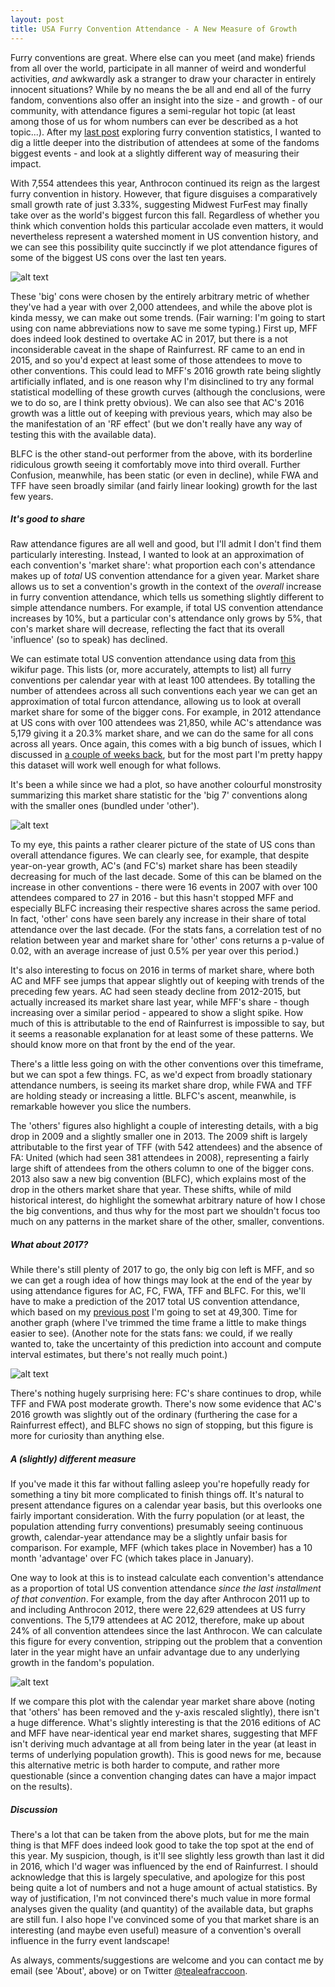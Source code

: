 ```yaml
---
layout: post
title: USA Furry Convention Attendance - A New Measure of Growth
---
```


Furry conventions are great. Where else can you meet (and make) friends from all over the world, participate in all manner of weird and wonderful activities, *and* awkwardly ask a stranger to draw your character in entirely innocent situations? While by no means the be all and end all of the furry fandom, conventions also offer an insight into the size - and growth - of our community, with attendance figures a semi-regular hot topic (at least among those of us for whom numbers can ever be described as a hot topic...). After my [last post](https://tealeafraccoon.github.io/USA-Con-Attendance/) exploring furry convention statistics, I wanted to dig a little deeper into the distribution of attendees at some of the fandoms biggest events - and look at a slightly different way of measuring their impact.

With 7,554 attendees this year, Anthrocon continued its reign as the largest furry convention in history. However, that figure disguises a comparatively small growth rate of just 3.33%, suggesting Midwest FurFest may finally take over as the world's biggest furcon this fall. Regardless of whether you think which convention holds this particular accolade even matters, it would nevertheless represent a watershed moment in US convention history, and we can see this possibility quite succinctly if we plot attendance figures of some of the biggest US cons over the last ten years.

![alt text][figure1]

[figure1]: http://gdurl.com/BnHy "Rawr attendance"

These 'big' cons were chosen by the entirely arbitrary metric of whether they've had a year with over 2,000 attendees, and while the above plot is kinda messy, we can make out some trends. (Fair warning: I'm going to start using con name abbreviations now to save me some typing.) First up, MFF does indeed look destined to overtake AC in 2017, but there is a not inconsiderable caveat in the shape of Rainfurrest. RF came to an end in 2015, and so you'd expect at least some of those attendees to move to other conventions. This could lead to MFF's 2016 growth rate being slightly artificially inflated, and is one reason why I'm disinclined to try any formal statistical modelling of these growth curves (although the conclusions, were we to do so, are I think pretty obvious). We can also see that AC's 2016 growth was a little out of keeping with previous years, which may also be the manifestation of an 'RF effect' (but we don't really have any way of testing this with the available data).

BLFC is the other stand-out performer from the above, with its borderline ridiculous growth seeing it comfortably move into third overall. Further Confusion, meanwhile, has been static (or even in decline), while FWA and TFF have seen broadly similar (and fairly linear looking) growth for the last few years.

##### It's good to share

Raw attendance figures are all well and good, but I'll admit I don't find them particularly interesting. Instead, I wanted to look at an approximation of each convention's 'market share': what proportion each con's attendance makes up of *total* US convention attendance for a given year. Market share allows us to set a convention's growth in the context of the *overall* increase in furry convention attendance, which tells us something slightly different to simple attendance numbers. For example, if total US convention attendance increases by 10%, but a particular con's attendance only grows by 5%, that con's market share will decrease, reflecting the fact that its overall 'influence' (so to speak) has declined.

We can estimate total US convention attendance using data from [this](http://en.wikifur.com/wiki/Timeline_of_conventions_by_attendance) wikifur page. This lists (or, more accurately, attempts to list) all furry conventions per calendar year with at least 100 attendees. By totalling the number of attendees across all such conventions each year we can get an approximation of total furcon attendance, allowing us to look at overall market share for some of the bigger cons. For example, in 2012 attendance at US cons with over 100 attendees was 21,850, while AC's attendance was 5,179 giving it a 20.3% market share, and we can do the same for all cons across all years. Once again, this comes with a big bunch of issues, which I discussed in [a couple of weeks back](https://tealeafraccoon.github.io/USA-Con-Attendance/), but for the most part I'm pretty happy this dataset will work well enough for what follows.

It's been a while since we had a plot, so have another colourful monstrosity summarizing this market share statistic for the 'big 7' conventions along with the smaller ones (bundled under 'other').

![alt text][figure2]

[figure2]: http://gdurl.com/QMi8 "More like meerkat share, amirite?"

To my eye, this paints a rather clearer picture of the state of US cons than overall attendance figures. We can clearly see, for example, that despite year-on-year growth, AC's (and FC's) market share has been steadily decreasing for much of the last decade. Some of this can be blamed on the increase in other conventions - there were 16 events in 2007 with over 100 attendees compared to 27 in 2016 - but this hasn't stopped MFF and especially BLFC increasing their respective shares across the same period. In fact, 'other' cons have seen barely any increase in their share of total attendance over the last decade. (For the stats fans, a correlation test of no relation between year and market share for 'other' cons returns a p-value of 0.02, with an average increase of just 0.5% per year over this period.)

It's also interesting to focus on 2016 in terms of market share, where both AC and MFF see jumps that appear slightly out of keeping with trends of the preceding few years. AC had seen steady decline from 2012-2015, but actually increased its market share last year, while MFF's share - though increasing over a similar period - appeared to show a slight spike. How much of this is attributable to the end of Rainfurrest is impossible to say, but it seems a reasonable explanation for at least some of these patterns. We should know more on that front by the end of the year.

There's a little less going on with the other conventions over this timeframe, but we can spot a few things. FC, as we'd expect from broadly stationary attendance numbers, is seeing its market share drop, while FWA and TFF are holding steady or increasing a little. BLFC's ascent, meanwhile, is remarkable however you slice the numbers.

The 'others' figures also highlight a couple of interesting details, with a big drop in 2009 and a slightly smaller one in 2013. The 2009 shift is largely attributable to the first year of TFF (with 542 attendees) and the absence of FA: United (which had seen 381 attendees in 2008), representing a fairly large shift of attendees from the others column to one of the bigger cons. 2013 also saw a new big convention (BLFC), which explains most of the drop in the others market share that year. These shifts, while of mild historical interest, do highlight the somewhat arbitrary nature of how I chose the big conventions, and thus why for the most part we shouldn't focus too much on any patterns in the market share of the other, smaller, conventions.

##### What about 2017?

While there's still plenty of 2017 to go, the only big con left is MFF, and so we can get a rough idea of how things may look at the end of the year by using attendance figures for AC, FC, FWA, TFF and BLFC. For this, we'll have to make a prediction of the 2017 total US convention attendance, which based on my [previous post](https://tealeafraccoon.github.io/USA-Con-Attendance/) I'm going to set at 49,300. Time for another graph (where I've trimmed the time frame a little to make things easier to see). (Another note for the stats fans: we could, if we really wanted to, take the uncertainty of this prediction into account and compute interval estimates, but there's not really much point.)

![alt text][figure3]

[figure3]: http://gdurl.com/ekYd "Stop projecting!"

There's nothing hugely surprising here: FC's share continues to drop, while TFF and FWA post moderate growth. There's now some evidence that AC's 2016 growth was slightly out of the ordinary (furthering the case for a Rainfurrest effect), and BLFC shows no sign of stopping, but this figure is more for curiosity than anything else.

##### A (slightly) different measure

If you've made it this far without falling asleep you're hopefully ready for something a tiny bit more complicated to finish things off. It's natural to present attendance figures on a calendar year basis, but this overlooks one fairly important consideration. With the furry population (or at least, the population attending furry conventions) presumably seeing continuous growth, calendar-year attendance may be a slightly unfair basis for comparison. For example, MFF (which takes place in November) has a 10 month 'advantage' over FC (which takes place in January).

One way to look at this is to instead calculate each convention's attendance as a proportion of total US convention attendance *since the last installment of that convention*. For example, from the day after Anthrocon 2011 up to and including Anthrocon 2012, there were 22,629 attendees at US furry conventions. The 5,179 attendees at AC 2012, therefore, make up about 24% of all convention attendees since the last Anthrocon. We can calculate this figure for every convention, stripping out the problem that a convention later in the year might have an unfair advantage due to any underlying growth in the fandom's population.

![alt text][figure4]

[figure4]: http://gdurl.com/id1i "What a difference a year makes"

If we compare this plot with the calendar year market share above (noting that 'others' has been removed and the y-axis rescaled slightly), there isn't a huge difference. What's slightly interesting is that the 2016 editions of AC and MFF have near-identical year end market shares, suggesting that MFF isn't deriving much advantage at all from being later in the year (at least in terms of underlying population growth). This is good news for me, because this alternative metric is both harder to compute, and rather more questionable (since a convention changing dates can have a major impact on the results).

##### Discussion

There's a lot that can be taken from the above plots, but for me the main thing is that MFF does indeed look good to take the top spot at the end of this year. My suspicion, though, is it'll see slightly less growth than last it did in 2016, which I'd wager was influenced by the end of Rainfurrest. I should acknowledge that this is largely speculative, and apologize for this post being quite a lot of numbers and not a huge amount of actual statistics. By way of justification, I'm not convinced there's much value in more formal analyses given the quality (and quantity) of the available data, but graphs are still fun. I also hope I've convinced some of you that market share is an interesting (and maybe even useful) measure of a convention's overall influence in the furry event landscape!

As always, comments/suggestions are welcome and you can contact me by email (see 'About', above) or on Twitter [@tealeafraccoon](https://twitter.com/tealeafraccoon/).
